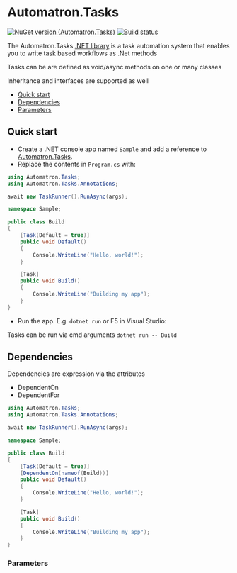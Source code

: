 ﻿# Automatron.Tasks

[![NuGet version (Automatron.Tasks)](https://img.shields.io/nuget/v/Automatron.Tasks.svg?style=flat-square)](https://www.nuget.org/packages/Automatron.Tasks/)
[![Build status](https://dev.azure.com/lkt82/Public/_apis/build/status/Automatron%20CI?branchName=main)](https://dev.azure.com/lkt82/Public/_build/latest?definitionId=1)

The Automatron.Tasks [.NET library](https://www.nuget.org/packages/Automatron.Tasks) is a task automation system that enables you to write task based workflows as .Net methods

Tasks can be are defined as void/async methods on one or many classes

Inheritance and interfaces are supported as well

- [Quick start](#quick-start)
- [Dependencies](#dependencies)
- [Parameters](#parameters)

## Quick start

- Create a .NET console app named `Sample` and add a reference to [Automatron.Tasks](https://www.nuget.org/packages/Automatron.Tasks).
- Replace the contents in `Program.cs` with:
```c#
using Automatron.Tasks;
using Automatron.Tasks.Annotations;

await new TaskRunner().RunAsync(args);

namespace Sample;

public class Build
{
    [Task(Default = true)]
    public void Default()
    {
        Console.WriteLine("Hello, world!");
    }

    [Task]
    public void Build()
    {
        Console.WriteLine("Building my app");
    }
}
```
- Run the app. E.g. `dotnet run` or F5 in Visual Studio:

Tasks can be run via cmd arguments  ```dotnet run -- Build```

## Dependencies

Dependencies are expression via the attributes

- DependentOn 
- DependentFor

```c#
using Automatron.Tasks;
using Automatron.Tasks.Annotations;

await new TaskRunner().RunAsync(args);

namespace Sample;

public class Build
{
    [Task(Default = true)]
    [DependentOn(nameof(Build))]
    public void Default()
    {
        Console.WriteLine("Hello, world!");
    }

    [Task]
    public void Build()
    {
        Console.WriteLine("Building my app");
    }
}
```

### Parameters